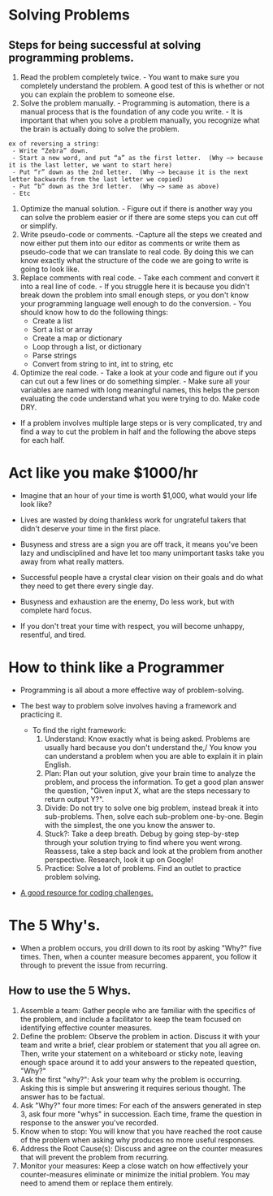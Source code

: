 # Solving Problems

## Steps for being successful at solving programming problems.

  1. Read the problem completely twice.
    - You want to make sure you completely understand the problem. A good test of this is whether or not you can explain the problem to someone else.
  1. Solve the problem manually.
    - Programming is automation, there is a manual process that is the foundation of any code you write. 
    - It is important that when you solve a problem manually, you recognize what the brain is actually doing to solve the problem. 

    ex of reversing a string:
     - Write “Zebra” down.
     - Start a new word, and put “a” as the first letter.  (Why –> because it is the last letter, we want to start here)
     - Put “r” down as the 2nd letter.  (Why –> because it is the next letter backwards from the last letter we copied)
     - Put “b” down as the 3rd letter.  (Why –> same as above)
     - Etc 
  1. Optimize the manual solution.
    - Figure out if there is another way you can solve the problem easier or if there are some steps you can cut off or simplify.
  1. Write pseudo-code or comments.
    -Capture all the steps we created and now either put them into our editor as comments or write them as pseudo-code that we can translate to real code.
    By doing this we can know exactly what the structure of the code we are going to write is going to look like.
  1. Replace comments with real code.
    - Take each comment and convert it into a real line of code.
    - If you struggle here it is because you didn't break down the problem into small enough steps, or you don't know your programming language well enough to do the conversion.
    - You should know how to do the following things:
      - Create a list
      - Sort a list or array
      - Create a map or dictionary
      - Loop through a list, or dictionary
      - Parse strings
      - Convert from string to int, int to string, etc
  1. Optimize the real code.
    - Take a look at your code and figure out if you can cut out a few lines or do something simpler.
    - Make sure all your variables are named with long meaningful names, this helps the person evaluating the code understand what you were trying to do. Make code DRY.

- If a problem involves multiple large steps or is very complicated, try and find a way to cut the problem in half and the following the above steps for each half.
      
# Act like you make $1000/hr
  - Imagine that an hour of your time is worth $1,000, what would your life look like?

  - Lives are wasted by doing thankless work for ungrateful takers that didn't deserve your time in the first place.

  - Busyness and stress are a sign you are off track, it means you've been lazy and undisciplined and have let too many unimportant tasks take you away from what really matters.

  - Successful people have a crystal clear vision on their goals and do what they need to get there every single day.

  - Busyness and exhaustion are the enemy, Do less work, but with complete hard focus.

  - If you don't treat your time with respect, you will become unhappy, resentful, and tired.

# How to think like a Programmer

- Programming is all about a more effective way of problem-solving.

- The best way to problem solve involves having a framework and practicing it.
  - To find the right framework:
    1. Understand: Know exactly what is being asked. Problems are usually hard because you don't understand the,/ You know you can understand a problem when you are able to explain it in plain English. 
    2. Plan: Plan out your solution, give your brain time to analyze the problem, and process the information. To get a good plan answer the question, "Given input X, what are the steps necessary to return output Y?".
    3. Divide: Do not try to solve one big problem, instead break it into sub-problems. Then, solve each sub-problem one-by-one. Begin with the simplest, the one you know the answer to.
    4. Stuck?: Take a deep breath. Debug by going step-by-step through your solution trying to find where you went wrong. Reassess, take a step back and look at the problem from another perspective. Research, look it up on Google!
    4. Practice: Solve a lot of problems. Find an outlet to practice problem solving.

- [A good resource for coding challenges.](https://coderbyte.com/)

# The 5 Why's.

- When a problem occurs, you drill down to its root by asking "Why?" five times. Then, when a counter measure becomes apparent, you follow it through to prevent the issue from recurring.

## How to use the 5 Whys.
  1. Assemble a team: Gather people who are familiar with the specifics of the problem, and include a facilitator to keep the team focused on identifying effective counter measures.
  1. Define the problem: Observe the problem in action. Discuss it with your team and write a brief, clear problem or statement that you all agree on. Then, write your statement on a whiteboard or sticky note, leaving enough space around it to add your answers to the repeated question, "Why?"
  1. Ask the first "why?": Ask your team why the problem is occurring. Asking this is simple but answering it requires serious thought. The answer has to be factual.
  1. Ask "Why?" four more times: For each of the answers generated in step 3, ask four more "whys" in succession. Each time, frame the question in response to the answer you've recorded.
  1. Know when to stop: You will know that you have reached the root cause of the problem when asking why produces no more useful responses. 
  1. Address the Root Cause(s): Discuss and agree on the counter measures that will prevent the problem from recurring.
  1. Monitor your measures: Keep a close watch on how effectively your counter-measures eliminate or minimize the initial problem. You may need to amend them or replace them entirely.